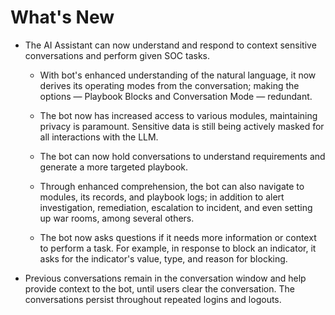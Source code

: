 # What's New

- The AI Assistant can now understand and respond to context sensitive conversations and perform given SOC tasks.

    - With bot's enhanced understanding of the natural language, it now derives its operating modes from the conversation; making the options &mdash; Playbook Blocks and Conversation Mode &mdash; redundant.

    - The bot now has increased access to various modules, maintaining privacy is paramount. Sensitive data is still being actively masked for all interactions with the LLM.

    - The bot can now hold conversations to understand requirements and generate a more targeted playbook.

    - Through enhanced comprehension, the bot can also navigate to modules, its records, and playbook logs; in addition to alert investigation, remediation, escalation to incident, and even setting up war rooms, among several others.

    - The bot now asks questions if it needs more information or context to perform a task. For example, in response to block an indicator, it asks for the indicator's value, type, and reason for blocking.

- Previous conversations remain in the conversation window and help provide context to the bot, until users clear the conversation. The conversations persist throughout repeated logins and logouts.